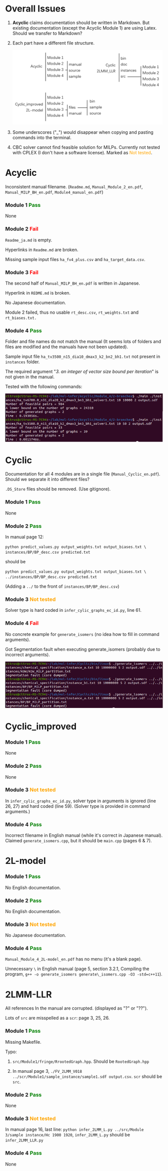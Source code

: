 # Overall Issues

1. **Acyclic** claims documentation should be written in Markdown. But existing documentation (except the  Acyclic Module 1) are using Latex. Should we transfer to Markdown?

2. Each part have a different file structure.

   ![image-20210928182539435](./fig1.png)

3. Some underscores ("_") would disappear when copying and pasting commands into the terminal.

4. CBC solver cannot find feasible solution for MILPs. Currently not tested with CPLEX (I don't have a software license). Marked as <span style="color: orange;">Not tested</span>.

# Acyclic

Inconsistent manual filename. (`Readme.md`, `Manual_Module_2_en.pdf`, `Manual_MILP_BH_en.pdf`, `Module4_manual_en.pdf`)

### Module 1 <span style="color: green;">Pass</span>

None

### Module 2 <span style="color: red;">Fail</span>

`Readme_ja.md` is empty.

Hyperlinks in `Readme.md` are broken.

Missing sample input files `ha_fv4_plus.csv` and `ha_target_data.csv`.

### Module 3 <span style="color: red;">Fail</span>

The second half of `Manual_MILP_BH_en.pdf` is written in Japanese.

Hyperlink in `REDME.md` is broken.

No Japanese documentation.

Module 2 failed, thus no usable `rt_desc.csv`, `rt_weights.txt` and `rt_biases.txt.`

### Module 4 <span style="color: green;">Pass</span>

Folder and file names do not match the manual (It seems lots of folders and files are modified and the manuals have not been updated).

Sample input file `ha_tv3500_n15_dia10_dmax3_k2_bn2_bh1.txt` not present in `instances` folder.

The required argument "*3. an integer of vector size bound per iteration*" is not given in the manual.

Tested with the following commands:

![image-20210928162437443](./fig2.png)

# Cyclic

Documentation for all 4 modules are in a single file (`Manual_Cyclic_en.pdf`). Should we separate it into different files?

`.DS_Store` files should be removed. (Use gitignore).

### Module 1 <span style="color: green;">Pass</span>

None

### Module 2 <span style="color: green;">Pass</span>

In manual page 12:

`python predict_values.py output_weights.txt output_biases.txt \
instances/BP/BP_desc.csv predicted.txt`

should be 

`python predict_values.py output_weights.txt output_biases.txt \
../instances/BP/BP_desc.csv predicted.txt`

(Adding a `../` to the front of `instances/BP/BP_desc.csv`)

### Module 3 <span style="color: orange;">Not tested</span>

Solver type is hard coded in `infer_cylic_graphs_ec_id.py`, line 61.

### Module 4 <span style="color: red;">Fail</span>

No concrete example for `generate_isomers` (no idea how to fill in command arguments).

Got Segmentation fault when executing generate_isomers (probably due to incorrect arguments).

![image-20210928160916319](./fig3.png)

# Cyclic_improved

### Module 1 <span style="color: green;">Pass</span>

None

### Module 2 <span style="color: green;">Pass</span>

None

### Module 3 <span style="color: orange;">Not tested</span>

In `infer_cylic_graphs_ec_id.py`, solver type in arguments is ignored (line 26, 27) and hard coded (line 59). (Solver type is provided in command arguments.)

### Module 4 <span style="color: green;">Pass</span>

Incorrect filename in English manual (while it's correct in Japanese manual). Claimed `generate_isomers.cpp`, but it should be `main.cpp` (pages 6 & 7).

# 2L-model

### Module 1 <span style="color: green;">Pass</span>

No English documentation.

### Module 2 <span style="color: green;">Pass</span>

No English documentation.

### Module 3 <span style="color: orange;">Not tested</span>

No Japanese documentation.

### Module 4 <span style="color: green;">Pass</span>

`Manual_Module_4_2L-model_en.pdf` has no menu (it's a blank page).

Unnecessary `\` in English manual (page 5, section 3.2.1, Compiling the program, `g++ -o generate_isomers generate\_isomers.cpp -O3 -std=c++11`).

# 2LMM-LLR

All references In the manual are corrupted. (displayed as "?" or "??").

Lots of `src` are misspelled as a `scr`: page 3, 25, 26.

### Module 1 <span style="color: green;">Pass</span>

Missing Makefile.

Typo:

1. `src/Module1/fringe/RrootedGraph.hpp`. Should be `RootedGraph.hpp`

2. In manual page 3, `./FV_2LMM_V018 ../scr/Module1/sample_instance/sample1.sdf output.csv`. `scr` should be `src`.

### Module 2 <span style="color: green;">Pass</span>

None

### Module 3 <span style="color: orange;">Not tested</span>

In manual page 16, last line: `python infer_2LMM_L.py ../src/Module 3/sample instance/Hc 1900 1920`, `infer_2LMM_L.py` should be `infer_2LMM_LLR.py`

### Module 4 <span style="color: green;">Pass</span>

None
